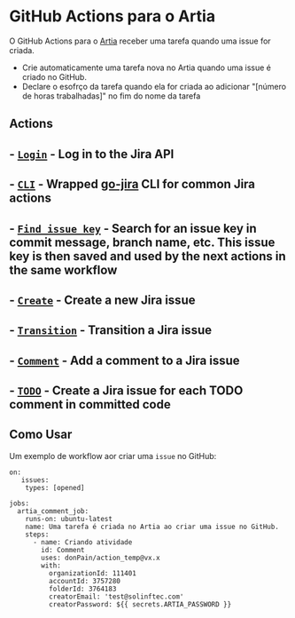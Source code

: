 # GitHub Actions para o Artia

O GitHub Actions para o [Artia](https://github.com/donPain/artia-github-issue-gera-atividade/tree/master) receber uma tarefa quando uma issue for criada.

- Crie automaticamente uma tarefa nova no Artia quando uma issue é criado no GitHub.
- Declare o esofrço da tarefa quando ela for criada ao adicionar "[número de horas trabalhadas]" no fim do nome da tarefa

## Actions

## - [`Login`](https://github.com/marketplace/actions/jira-login) - Log in to the Jira API
## - [`CLI`](https://github.com/marketplace/actions/setup-jira) - Wrapped [go-jira](https://github.com/Netflix-Skunkworks/go-jira) CLI for common Jira actions
## - [`Find issue key`](https://github.com/marketplace/actions/jira-find-issue-key) - Search for an issue key in commit message, branch name, etc. This issue key is then saved and used by the next actions in the same workflow
## - [`Create`](https://github.com/marketplace/actions/jira-create-issue) - Create a new Jira issue
## - [`Transition`](https://github.com/marketplace/actions/jira-issue-transition) - Transition a Jira issue
## - [`Comment`](https://github.com/marketplace/actions/jira-add-comment) - Add a comment to a Jira issue
## - [`TODO`](https://github.com/marketplace/actions/jira-issue-from-todo) - Create a Jira issue for each TODO comment in committed code

## Como Usar
Um exemplo de workflow aor criar uma `issue` no GitHub:

```
on: 
   issues:
    types: [opened]

jobs:
  artia_comment_job:
    runs-on: ubuntu-latest
    name: Uma tarefa é criada no Artia ao criar uma issue no GitHub.
    steps:
      - name: Criando atividade
        id: Comment
        uses: donPain/action_temp@vx.x
        with: 
          organizationId: 111401
          accountId: 3757280
          folderId: 3764183
          creatorEmail: 'test@solinftec.com'
          creatorPassword: ${{ secrets.ARTIA_PASSWORD }}
```

